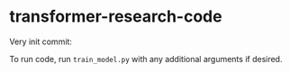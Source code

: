 # transformer-research-code

Very init commit:

To run code, run `train_model.py` with any additional arguments if desired.
